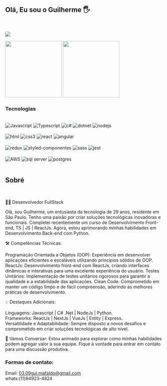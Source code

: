 ## Olá, Eu sou o Guilherme 🖐️


<br />
<p align="left">
  <a href="mailto: 03.09gui.mafaldo@gmail.com">
    <img src="https://skillicons.dev/icons?i=gmail,linkedin,instagram" />
  </a>
</p>


 <div >

  <img height="180em" src="https://github-readme-stats.vercel.app/api?username=GuiMafaldo&show_icons=true&theme=great-gatsby&include_all_commits-true&count_private=true" />
  <img align="rigth" height="180em" src="https://github-readme-stats.vercel.app/api/top-langs/?username=GuiMafaldo&layout=compact&langs_count=16&theme=great-gatsby" />
 </div>
 
### Tecnologias

<div style="display: inline_block"><br/>
  <img align="center" src="https://img.shields.io/badge/JavaScript-F7DF1E?style=for-the-badge&logo=javascript&logoColor=black" alt="Javascript"/>
  <img align="center" src="https://img.shields.io/badge/TypeScript-007ACC?style=for-the-badge&logo=typescript&logoColor=white" alt="Typescript"/>
  <img align="center" src="https://img.shields.io/badge/C%23-239120?style=for-the-badge&logo=c-sharp&logoColor=white" alt="c#" />
  <img align="center" src="https://img.shields.io/badge/.NET-5C2D91?style=for-the-badge&logo=.net&logoColor=white" alt="dotnet"/>
  <img align="center" src="https://img.shields.io/badge/Node.js-43853D?style=for-the-badge&logo=node.js&logoColor=white" alt="nodejs"/><br /><br />
  <img align="center" src="https://img.shields.io/badge/HTML5-E34F26?style=for-the-badge&logo=html5&logoColor=white" alt="html"/>
  <img align="center" src="https://img.shields.io/badge/CSS3-1572B6?style=for-the-badge&logo=css3&logoColor=white" alt="css3"/>
  <img align="center" src="https://img.shields.io/badge/React-20232A?style=for-the-badge&logo=react&logoColor=61DAFB" alt="react"/>
  <img align="center" src="https://img.shields.io/badge/Angular-DD0031?style=for-the-badge&logo=angular&logoColor=white"alt="angular"/><br /><br />
  <img align="center" src="https://img.shields.io/badge/Redux-593D88?style=for-the-badge&logo=redux&logoColor=white" alt="redux"/>
  <img align="center" src="https://img.shields.io/badge/styled--components-DB7093?style=for-the-badge&logo=styled-components&logoColor=white" alt="styled-componentes"/>
  <img align="center" src="https://img.shields.io/badge/Sass-CC6699?style=for-the-badge&logo=sass&logoColor=white" alt="sass"/>
  <img align="center" src="https://img.shields.io/badge/Jest-323330?style=for-the-badge&logo=Jest&logoColor=whit" alt="jest"/><br /><br />
  <img align="center" src="https://img.shields.io/badge/Amazon_AWS-232F3E?style=for-the-badge&logo=amazon-aws&logoColor=white" alt="AWS" />
  <img align="center" src="https://img.shields.io/badge/Microsoft_SQL_Server-CC2927?style=for-the-badge&logo=microsoft-sql-server&logoColor=whit" alt="sql server"/>
  <img align="center" src="https://img.shields.io/badge/PostgreSQL-316192?style=for-the-badge&logo=postgresql&logoColor=white" alt="postgres"/>
</div><br />




## Sobré



<br />

👨‍💻 Desenvolvedor FullStack

Olá, sou Guilherme, um entusiasta da tecnologia de 29 anos, residente em São Paulo. Tenho uma paixão por criar soluções tecnológicas inovadoras e funcionais. Completei recentemente um curso de Desenvolvimento Front-end, TS | JS | ReactJs. Agora, estou aprimorando minhas habilidades em Desenvolvimento Back-end com Python.

🛠️ Competências Técnicas:

Programação Orientada a Objetos (OOP): Experiência em desenvolver aplicações eficientes e escaláveis utilizando princípios sólidos de OOP.
ReactJs: Desenvolvimento front-end com ReactJs, criando interfaces dinâmicas e interativas para uma excelente experiência do usuário.
Testes Unitários: Implementação de testes unitários rigorosos para garantir a qualidade e a estabilidade das aplicações.
Clean Code: Comprometido em manter um código limpo e de fácil compreensão, aderindo às melhores práticas de desenvolvimento.

💡 Destaques Adicionais: <br /> <br />
Linguagens:  Javascript  | C# .Net  |  NodeJs  |  Python. <br /> 
Frameworks:  ReactJs  |  NextJs  |  VueJs  |  Entity  |  Express. <br/>
Versatilidade e Adaptabilidade: Sempre disposto a novos desafios e comprometido em criar soluções tecnológicas de alto nível.

🔗 Vamos Conversar: Estou animado para explorar como minhas habilidades podem agregar valor à sua equipe. Fique à vontade para entrar em contato para uma discussão produtiva.


### Formas de contato: <br />

Email: 03.09gui.mafaldo@gmail.com <br />
whats:(11)94923-4824
